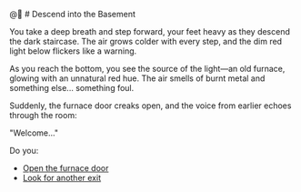 @🥰 # Descend into the Basement

You take a deep breath and step forward, your feet heavy as they descend the dark staircase. The air grows colder with every step, and the dim red light below flickers like a warning. 

As you reach the bottom, you see the source of the light—an old furnace, glowing with an unnatural red hue. The air smells of burnt metal and something else... something foul.

Suddenly, the furnace door creaks open, and the voice from earlier echoes through the room:

"Welcome..."

Do you:

- [Open the furnace door](open-furnace.md)
- [Look for another exit](find-exit.md)
